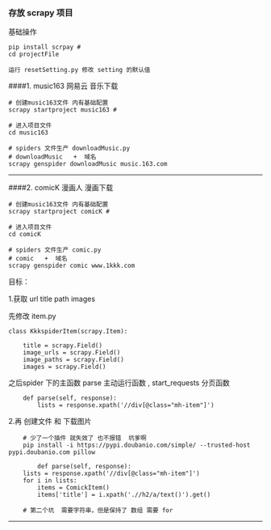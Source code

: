 ### 存放 scrapy 项目

基础操作  

    pip install scrpay #
    cd projectFile 
    
    运行 resetSetting.py 修改 setting 的默认值
    
            
    

####1. music163  网易云 音乐下载

    # 创建music163文件 内有基础配置
    scrapy startproject music163 #

    # 进入项目文件
    cd music163

    # spiders 文件生产 downloadMusic.py
    # downloadMusic   +  域名
    scrapy genspider downloadMusic music.163.com
---

####2. comicK 漫画人 漫画下载

    # 创建music163文件 内有基础配置
    scrapy startproject comicK #

    # 进入项目文件
    cd comicK

    # spiders 文件生产 comic.py
    # comic   +  域名
    scrapy genspider comic www.1kkk.com

目标：

1.获取 url title path images

先修改 item.py

    class KkkspiderItem(scrapy.Item):

        title = scrapy.Field()
        image_urls = scrapy.Field()
        image_paths = scrapy.Field()
        images = scrapy.Field()

之后spider 下的主函数  parse 主动运行函数 , start_requests 分页函数

        def parse(self, response):
            lists = response.xpath('//div[@class="mh-item"]')


2.再 创建文件  和 下载图片 

        # 少了一个插件 就失效了 也不报错  坑爹啊
        pip install -i https://pypi.doubanio.com/simple/ --trusted-host pypi.doubanio.com pillow

            def parse(self, response):
        lists = response.xpath('//div[@class="mh-item"]')
        for i in lists:
            items = ComickItem()
            items['title'] = i.xpath('.//h2/a/text()').get()

        # 第二个坑  需要字符串，但是保持了 数组 需要 for



---